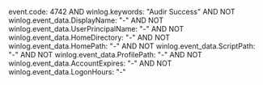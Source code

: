 event.code: 4742 AND winlog.keywords: "Audir Success" AND NOT winlog.event_data.DisplayName: "-" AND NOT winlog.event_data.UserPrincipalName: "-" AND NOT winlog.event_data.HomeDirectory: "-" AND NOT winlog.event_data.HomePath: "-" AND NOT winlog.event_data.ScriptPath: "-" AND NOT winlog.event_data.ProfilePath: "-" AND NOT winlog.event_data.AccountExpires: "-" AND NOT winlog.event_data.LogonHours: "-"
